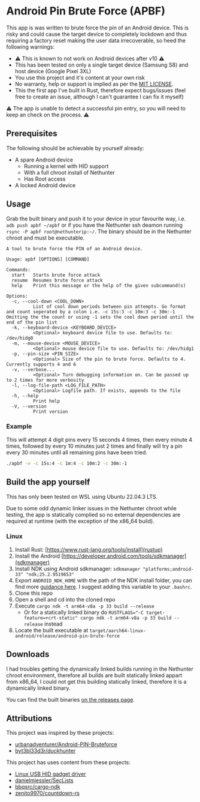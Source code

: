 # Android Pin Brute Force (APBF)

This app is was written to brute force the pin of an Android device. This is risky and could cause the target device to completely lockdown and thus requiring a factory reset making the user data irrecoverable, so heed the following warnings:

- ⚠️ This is known to not work on Android devices after v10 ⚠️
- This has been tested on only a single target device (Samsung S8) and host device (Google Pixel 3XL)
- You use this project and it's content at your own risk
- No warranty, help or support is implied as per the [MIT LICENSE](./LICENSE).
- This the first app I've built in Rust, therefore expect bugs/issues (feel free to create an issue, although I can't guarantee I can fix it myself)

⚠️ The app is unable to detect a successful pin entry, so you will need to keep an check on the process. ⚠️

## Prerequisites

The following should be achievable by yourself already:

- A spare Android device
  - Running a kernel with HID support
  - With a full chroot install of Nethunter
  - Has Root access
- A locked Android device

## Usage

Grab the built binary and push it to your device in your favourite way, i.e. `adb push apbf ~/apbf` or if you have the Nethunter ssh deamon running `rsync -P apbf root@nethunterip:~/`.
The binary should be in the Nethunter chroot and must be executable.

```
A tool to brute force the PIN of an Android device.

Usage: apbf [OPTIONS] [COMMAND]

Commands:
  start   Starts brute force attack
  resume  Resumes brute force attack
  help    Print this message or the help of the given subcommand(s)

Options:
  -c, --cool-down <COOL_DOWN>
          List of cool down periods between pin attempts. Go format and count seperated by a colon i.e. -c 15s:3 -c 10m:3 -c 30m:-1 Omitting the the count or using -1 sets the cool down period until the end of the pin list
  -k, --keyboard-device <KEYBOARD_DEVICE>
          <Optional> keyboard device file to use. Defaults to: /dev/hidg0
  -m, --mouse-device <MOUSE_DEVICE>
          <Optional> mouse device file to use. Defaults to: /dev/hidg1
  -p, --pin-size <PIN_SIZE>
          <Optional> Size of the pin to brute force. Defaults to 4. Currently supports 4 and 6
  -v, --verbose...
          <Optional> Turn debugging information on. Can be passed up to 2 times for more verbosity
  -l, --log-file-path <LOG_FILE_PATH>
          <Optional> Logfile path. If exists, appends to the file
  -h, --help
          Print help
  -V, --version
          Print version
```

### Example

This will attempt 4 digit pins every 15 seconds 4 times, then every minute 4 times, followed by every 10 minutes just 2 times and finally will try a pin every 30 minutes until all remaining pins have been tried.

```bash
./apbf -v -c 15s:4 -c 1m:4 -c 10m:2 -c 30m:-1
```

## Build the app yourself

This has only been tested on WSL using Ubuntu 22.04.3 LTS.

Due to some odd dynamic linker issues in the Nethunter chroot while testing, the app is statically complied so no external dependencies are required at runtime (with the exception of the x86_64 build).

### Linux

1. Install Rust: [https://www.rust-lang.org/tools/install](rustup)
2. Install the Android [https://developer.android.com/tools/sdkmanager](sdkmanager)
3. Install NDK using Android sdkmanager: `sdkmanager "platforms;android-33" "ndk;25.2.9519653"`
4. Export `ANDROID_NDK_HOME` with the path of the NDK install folder, you can find more [guidance here](https://github.com/bbqsrc/cargo-ndk). I suggest adding this variable to your `.bashrc`.
5. Clone this repo
6. Open a shell and cd into the cloned repo
7. Execute `cargo ndk -t arm64-v8a -p 33 build --release`
    - Or for a statically linked binary do `RUSTFLAGS="-C target-feature=+crt-static" cargo ndk -t arm64-v8a -p 33 build --release` instead
8. Locate the built executable at `target/aarch64-linux-android/release/android-pin-brute-force`

## Downloads
I had troubles getting the dynamically linked builds running in the Nethunter chroot environment, therefore all builds are built statically linked appart from x86_64, I could not get this building statically linked, therefore it is a dynamically linked binary.

You can find the built binaries [on the releases page](https://github.com/PurplProto/android-pin-brute-force/releases/latest).

## Attributions

This project was inspired by these projects:

- [urbanadventurer/Android-PIN-Bruteforce](https://github.com/urbanadventurer/Android-PIN-Bruteforce)
- [byt3bl33d3r/duckhunter](https://github.com/byt3bl33d3r/duckhunter)

This project has uses content from these projects:

- [Linux USB HID gadget driver](https://docs.kernel.org/usb/gadget_hid.html)
- [danielmiessler/SecLists](https://github.com/danielmiessler/SecLists)
- [bbqsrc/cargo-ndk](https://github.com/bbqsrc/cargo-ndk)
- [zenito9970/countdown-rs](https://github.com/zenito9970/countdown-rs)
